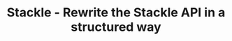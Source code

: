 ---
layout: gsoc
categories: gsoc2018
divid: stackle1
title:  Stackle - Rewrite the Stackle API in a structured way
description: Stackle is a web communication portal aimed at providing Open Source organizations a platform to have discussions on their GitHub projects and their issues. It provides GitHub integration which allows the administrator of an organization to create a forum thread for the particular organization. Users signing in are able to view forums of the organizations they contribute to and engage in the forum discussions. The current API of the Stackle is not organized in a proper way. It needs to be structured according the nature of the API call (Ex; for API endpoints related to posts the API endpoint should be something like ‘/api/posts/..’). The API calls are also not authenticated as of now. Therefore API calls needs to be authenticated as well. Additional endpoints will also needed to be added as per the requirements. 
expectedresults: <ul style="list-style:inherit"><li>Restructure the Stackle API</li><li>Write unit tests and component tests for new api</li><li>Integrate the build and test cases to TravisCI</li></ul>
githuburl: https://github.com/scorelab/Stackle
requiredknowledge: Angular and NodeJs
possiblementors: Tharindu Ranathunga and Pasan Gamaetige
---